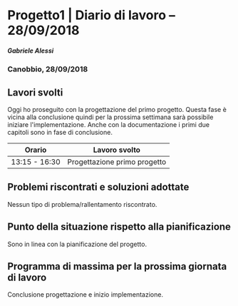 # Progetto1 | Diario di lavoro – 28/09/2018

##### Gabriele Alessi

### Canobbio, 28/09/2018

## Lavori svolti

Oggi ho proseguito con la progettazione del primo progetto. Questa fase è vicina alla conclusione quindi per la prossima settimana sarà possibile iniziare l&#39;implementazione.
Anche con la documentazione i primi due capitoli sono in fase di conclusione.

| Orario | Lavoro svolto |
| --- | --- |
| 13:15 - 16:30 | Progettazione primo progetto |

## Problemi riscontrati e soluzioni adottate

Nessun tipo di problema/rallentamento riscontrato.

## Punto della situazione rispetto alla pianificazione

Sono in linea con la pianificazione del progetto.

## Programma di massima per la prossima giornata di lavoro

Conclusione progettazione e inizio implementazione.